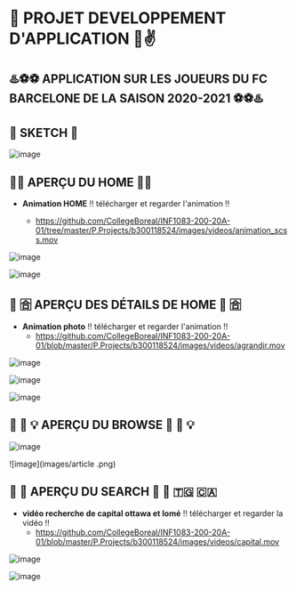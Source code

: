 # :iphone: PROJET DEVELOPPEMENT D'APPLICATION :iphone::v:

## :hotsprings::soccer::soccer:    APPLICATION SUR LES JOUEURS DU FC BARCELONE DE LA SAISON 2020-2021     :soccer::soccer::hotsprings:

##              :flashlight:  SKETCH    :flashlight:

![image](images/sketch.png)


##          :eyes::tent:  APERÇU DU HOME   :eyes::tent:

- **Animation HOME** :bangbang: télécharger et regarder l'animation :bangbang:

  - https://github.com/CollegeBoreal/INF1083-200-20A-01/tree/master/P.Projects/b300118524/images/videos/animation_scss.mov

![image](images/home1.png)


![image](images/home2.png)

##      :eyes:  :u5408:    APERÇU DES DÉTAILS DE HOME    :eyes: :u5408:

- **Animation photo**   :bangbang: télécharger et regarder l'animation :bangbang:
  - https://github.com/CollegeBoreal/INF1083-200-20A-01/blob/master/P.Projects/b300118524/images/videos/agrandir.mov

![image](images/messi.png)

![image](images/koeman.png)

![image](images/marc.png)

##      :eyes:  :signal_strength: :bulb:     APERÇU DU BROWSE      :eyes:  :signal_strength: :bulb:

![image](images/web.png)

![image](images/article .png)

##       :eyes: :mag_right:   APERÇU DU SEARCH    :eyes:  :mag_right:   :togo:   :canada:

- **vidéo recherche de capital ottawa et lomé**   :bangbang: télécharger et regarder la vidéo :bangbang:
  - https://github.com/CollegeBoreal/INF1083-200-20A-01/blob/master/P.Projects/b300118524/images/videos/capital.mov

![image](images/lome.png)

![image](images/ottawa.png)


